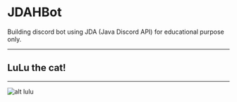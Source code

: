 # JDAHBot

Building discord bot using JDA (Java Discord API) for educational purpose only.

---
## LuLu the cat!
---

![alt lulu][lulu]

[lulu]: https://i.pinimg.com/originals/80/6a/c9/806ac9dc1237bcbd35518f853a148bca.gif
